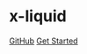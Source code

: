 # x-liquid

[GitHub](https://github.com/x-liquid/)
[Get Started](#x-liquid)

<!-- 背景图片 -->

<!-- ![](_media/bg.png) -->

<!-- 背景色 -->

<!-- ![color](#f0f0f0) -->

